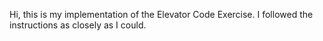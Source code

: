 Hi, this is my implementation of the Elevator Code Exercise. I followed the instructions as closely as I could.


  
